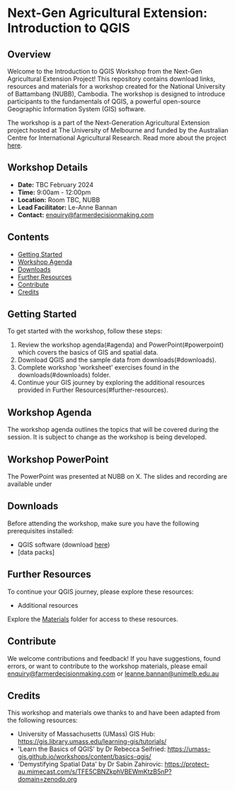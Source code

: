 # Next-Gen Agricultural Extension: Introduction to QGIS

## Overview

Welcome to the Introduction to QGIS Workshop from the Next-Gen Agricultural Extension Project! This repository contains download links, resources and materials for a workshop created for the National University of Battambang (NUBB), Cambodia. The workshop is designed to introduce participants to the fundamentals of QGIS, a powerful open-source Geographic Information System (GIS) software.

The workshop is a part of the Next-Generation Agricultural Extension project hosted at The University of Melbourne and funded by the Australian Centre for International Agricultural Research. Read more about the project [here](https://farmerdecisionmaking.com/project-2/).

## Workshop Details

- **Date:** TBC February 2024
- **Time:** 9:00am - 12:00pm
- **Location:** Room TBC, NUBB
- **Lead Facilitator:** Le-Anne Bannan 
- **Contact:** enquiry@farmerdecisionmaking.com

## Contents

- [Getting Started](#getting-started)
- [Workshop Agenda](#workshop-agenda)
- [Downloads](#downloads)
- [Further Resources](#further-resources)
- [Contribute](#contribute)
- [Credits](#credits)

## Getting Started

To get started with the workshop, follow these steps:

1. Review the workshop agenda(#agenda) and PowerPoint(#powerpoint) which covers the basics of GIS and spatial data.
2. Download QGIS and the sample data from downloads(#downloads).
3. Complete workshop 'worksheet' exercises found in the downloads(#downloads) folder.
4. Continue your GIS journey by exploring the additional resources provided in Further Resources(#further-resources).

## Workshop Agenda

The workshop agenda outlines the topics that will be covered during the session. It is subject to change as the workshop is being developed.

## Workshop PowerPoint
The PowerPoint was presented at NUBB on X. The slides and recording are available under 

## Downloads

Before attending the workshop, make sure you have the following prerequisites installed:

- QGIS software (download [here](https://qgis.org))
- [data packs]

## Further Resources

To continue your QGIS journey, please explore these resources:

- Additional resources

Explore the [Materials](materials) folder for access to these resources.

## Contribute

We welcome contributions and feedback! If you have suggestions, found errors, or want to contribute to the workshop materials, please email enquiry@farmerdecisionmaking.com or leanne.bannan@unimelb.edu.au

## Credits
This workshop and materials owe thanks to and have been adapted from the following resources:

- University of Massachusetts (UMass) GIS Hub: https://gis.library.umass.edu/learning-gis/tutorials/
- 'Learn the Basics of QGIS' by Dr Rebecca Seifried: https://umass-gis.github.io/workshops/content/basics-qgis/
- 'Demystifying Spatial Data' by Dr Sabin Zahirovic: https://protect-au.mimecast.com/s/TFE5CBNZkphVBEWmKtzB5nP?domain=zenodo.org
